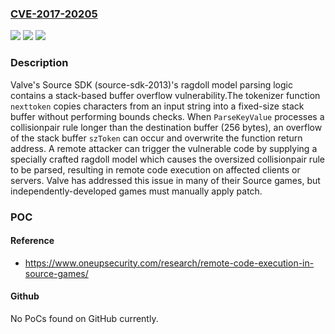 ### [CVE-2017-20205](https://cve.mitre.org/cgi-bin/cvename.cgi?name=CVE-2017-20205)
![](https://img.shields.io/static/v1?label=Product&message=Source%20SDK%20(source-sdk-2013)&color=blue)
![](https://img.shields.io/static/v1?label=Version&message=source-sdk-2013%20&color=brightgreen)
![](https://img.shields.io/static/v1?label=Vulnerability&message=CWE-121%20Stack-based%20Buffer%20Overflow&color=brightgreen)

### Description

Valve's Source SDK (source-sdk-2013)'s ragdoll model parsing logic contains a stack-based buffer overflow vulnerability.The tokenizer function `nexttoken` copies characters from an input string into a fixed-size stack buffer without performing bounds checks. When `ParseKeyValue` processes a collisionpair rule longer than the destination buffer (256 bytes), an overflow of the stack buffer `szToken` can occur and overwrite the function return address. A remote attacker can trigger the vulnerable code by supplying a specially crafted ragdoll model which causes the oversized collisionpair rule to be parsed, resulting in remote code execution on affected clients or servers. Valve has addressed this issue in many of their Source games, but independently-developed games must manually apply patch.

### POC

#### Reference
- https://www.oneupsecurity.com/research/remote-code-execution-in-source-games/

#### Github
No PoCs found on GitHub currently.

